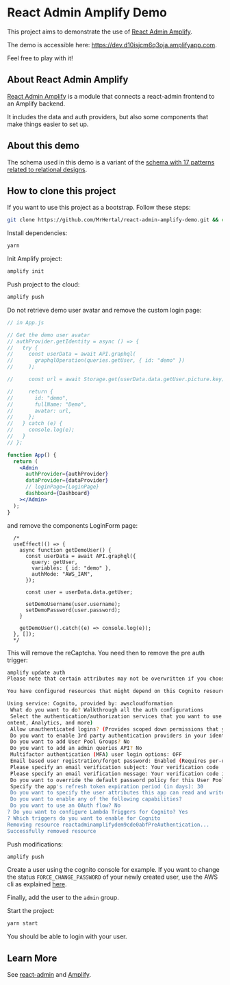 # React Admin Amplify Demo

This project aims to demonstrate the use of [React Admin Amplify](https://github.com/MrHertal/react-admin-amplify).

The demo is accessible here: <https://dev.d10isjcm6q3oja.amplifyapp.com>.

Feel free to play with it!

## About React Admin Amplify

[React Admin Amplify](https://github.com/MrHertal/react-admin-amplify) is a module that connects a react-admin frontend to an Amplify backend.

It includes the data and auth providers, but also some components that make things easier to set up.

## About this demo

The schema used in this demo is a variant of the [schema with 17 patterns related to relational designs](https://docs.amplify.aws/cli/graphql-transformer/dataaccess).

## How to clone this project

If you want to use this project as a bootstrap. Follow these steps:

```sh
git clone https://github.com/MrHertal/react-admin-amplify-demo.git && cd react-admin-amplify-demo
```

Install dependencies:

```sh
yarn
```

Init Amplify project:

```sh
amplify init
```

Push project to the cloud:

```sh
amplify push
```

Do not retrieve demo user avatar and remove the custom login page:

```jsx
// in App.js

// Get the demo user avatar
// authProvider.getIdentity = async () => {
//   try {
//     const userData = await API.graphql(
//       graphqlOperation(queries.getUser, { id: "demo" })
//     );

//     const url = await Storage.get(userData.data.getUser.picture.key);

//     return {
//       id: "demo",
//       fullName: "Demo",
//       avatar: url,
//     };
//   } catch (e) {
//     console.log(e);
//   }
// };

function App() {
  return (
    <Admin
      authProvider={authProvider}
      dataProvider={dataProvider}
      // loginPage={LoginPage}
      dashboard={Dashboard}
    ></Admin>
  );
}
```

and remove the components LoginForm page:

```
  /*
  useEffect(() => {
    async function getDemoUser() {
      const userData = await API.graphql({
        query: getUser,
        variables: { id: "demo" },
        authMode: "AWS_IAM",
      });

      const user = userData.data.getUser;

      setDemoUsername(user.username);
      setDemoPassword(user.password);
    }

    getDemoUser().catch((e) => console.log(e));
  }, []);
  */
```

This will remove the reCaptcha. You need then to remove the pre auth trigger:

```sh
amplify update auth
Please note that certain attributes may not be overwritten if you choose to use defaults settings.

You have configured resources that might depend on this Cognito resource.  Updating this Cognito resource could have unintended side effects.

Using service: Cognito, provided by: awscloudformation
 What do you want to do? Walkthrough all the auth configurations
 Select the authentication/authorization services that you want to use: User Sign-Up, Sign-In, connected with AWS IAM controls (Enables per-user Storage features for images or other c
ontent, Analytics, and more)
 Allow unauthenticated logins? (Provides scoped down permissions that you can control via AWS IAM) Yes
 Do you want to enable 3rd party authentication providers in your identity pool? No
 Do you want to add User Pool Groups? No
 Do you want to add an admin queries API? No
 Multifactor authentication (MFA) user login options: OFF
 Email based user registration/forgot password: Enabled (Requires per-user email entry at registration)
 Please specify an email verification subject: Your verification code
 Please specify an email verification message: Your verification code is {####}
 Do you want to override the default password policy for this User Pool? No
 Specify the app's refresh token expiration period (in days): 30
 Do you want to specify the user attributes this app can read and write? No
 Do you want to enable any of the following capabilities?
 Do you want to use an OAuth flow? No
? Do you want to configure Lambda Triggers for Cognito? Yes
? Which triggers do you want to enable for Cognito
Removing resource reactadminamplifydem9cde0abfPreAuthentication...
Successfully removed resource
```

Push modifications:

```sh
amplify push
```

Create a user using the cognito console for example. If you want to change the status `FORCE_CHANGE_PASSWORD` of your newly created user, use the AWS cli as explained [here](https://stackoverflow.com/a/56948249/4140356).

Finally, add the user to the `admin` group.

Start the project:

```sh
yarn start
```

You should be able to login with your user.

## Learn More

See [react-admin](https://marmelab.com/react-admin/Readme.html) and [Amplify](https://docs.amplify.aws).
